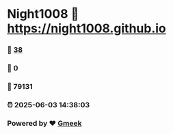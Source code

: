 # Night1008 :link: https://night1008.github.io 
### :page_facing_up: [38](https://night1008.github.io/tag.html) 
### :speech_balloon: 0 
### :hibiscus: 79131 
### :alarm_clock: 2025-06-03 14:38:03 
### Powered by :heart: [Gmeek](https://github.com/Meekdai/Gmeek)
